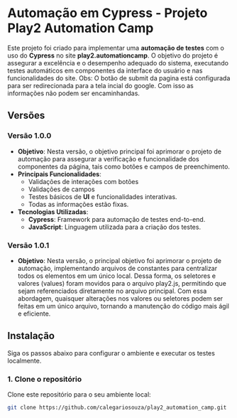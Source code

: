 # Automação em Cypress - Projeto Play2 Automation Camp

Este projeto foi criado para implementar uma **automação de testes** com o uso do **Cypress** no site **play2.automationcamp**. O objetivo do projeto é assegurar a excelência e o desempenho adequado do sistema, executando testes automáticos em componentes da interface do usuário e nas funcionalidades do site.
Obs: O botão de submit da pagina está configurada para ser redirecionada para a tela incial do google. Com isso as informações não podem ser encaminhandas.

## Versões

### **Versão 1.0.0**
- **Objetivo**: Nesta versão, o objetivo principal foi aprimorar o projeto de automação para assegurar a verificação e funcionalidade dos componentes da página, tais como botões e campos de preenchimento.
- **Principais Funcionalidades**:
  - Validações de interações com botões
  - Validações de campos
  - Testes básicos de **UI** e funcionalidades interativas.
  - Todas as informações estão fixas.
- **Tecnologias Utilizadas**:
  - **Cypress**: Framework para automação de testes end-to-end.
  - **JavaScript**: Linguagem utilizada para a criação dos testes.

 ### **Versão 1.0.1**
- **Objetivo**: Nesta versão, o principal objetivo foi aprimorar o projeto de automação, implementando arquivos de constantes para centralizar todos os elementos em um único local. Dessa forma, os seletores e valores (values) foram movidos para o arquivo play2.js, permitindo que sejam referenciados diretamente no arquivo principal. Com essa abordagem, quaisquer alterações nos valores ou seletores podem ser feitas em um único arquivo, tornando a manutenção do código mais ágil e eficiente.
  
## Instalação

Siga os passos abaixo para configurar o ambiente e executar os testes localmente.

### 1. Clone o repositório

Clone este repositório para o seu ambiente local:

```bash
git clone https://github.com/calegariosouza/play2_automation_camp.git
